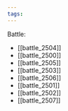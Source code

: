 ```yaml
---
tags:
---
```

Battle:
- [[battle_2504]]
- [[battle_2500]]
- [[battle_2505]]
- [[battle_2503]]
- [[battle_2506]]
- [[battle_2501]]
- [[battle_2502]]
- [[battle_2507]]
